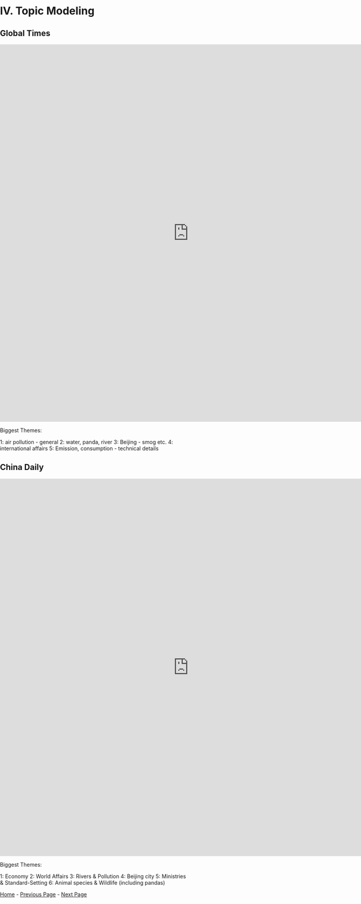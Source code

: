 <title>Example</title> <style> body { margin:0; padding:0; background-image:url("/china-environment/assets/images/Factory.pdf"); background-repeat: no-repeat; webkit-background-size: cover; moz-background-size: cover; o-background-size: cover; background-size: cover; } </style>

# IV. Topic Modeling

## Global Times
<iframe src="https://documents.cortext.net/3546/354699fc802d81b23edb0b3b0b47f8cf/53458/vislda.html" frameborder="0" style="overflow:hidden;border:1px solid #DDDDDD;" width="1000" height="1000" allowfullscreen></iframe>
<br>

Biggest Themes: 

1: air pollution - general 
2: water, panda, river
3: Beijing - smog etc.
4: international affairs 
5: Emission, consumption - technical details


## China Daily

<iframe src="https://documents.cortext.net/1827/1827395e27ee1528c8848ec33562af72/52304/vislda.html#topic=0&lambda=1&term=" frameborder="0" style="overflow:hidden;border:1px solid #DDDDDD;" width="1000" height="1000" allowfullscreen></iframe>

Biggest Themes:

1: Economy 
2: World Affairs
3: Rivers & Pollution
4: Beijing city
5: Ministries & Standard-Setting
6: Animal species & Wildlife (including pandas)


[Home](index.md) - [Previous Page](page2.md) - [Next Page](page4.md)
